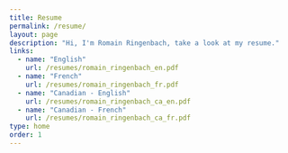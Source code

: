 ```yaml
---
title: Resume
permalink: /resume/
layout: page
description: "Hi, I'm Romain Ringenbach, take a look at my resume."
links:
  - name: "English"
    url: /resumes/romain_ringenbach_en.pdf
  - name: "French"
    url: /resumes/romain_ringenbach_fr.pdf
  - name: "Canadian - English"
    url: /resumes/romain_ringenbach_ca_en.pdf
  - name: "Canadian - French"
    url: /resumes/romain_ringenbach_ca_fr.pdf
type: home
order: 1
---
```

